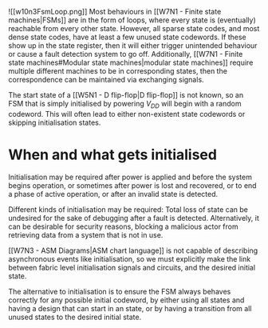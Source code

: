 ![[w10n3FsmLoop.png]]
Most behaviours in [[W7N1 - Finite state machines|FSMs]] are in the form of loops, where every state is (eventually) reachable from every other state. However, all sparse state codes, and most dense state codes, have at least a few unused state codewords. If these show up in the state register, then it will either trigger unintended behaviour or cause a fault detection system to go off. Additionally, [[W7N1 - Finite state machines#Modular state machines|modular state machines]] require multiple different machines to be in corresponding states, then the correspondence can be maintained via exchanging signals.

The start state of a [[W5N1 - D flip-flop|D flip-flop]] is not known, so an FSM that is simply initialised by powering $V_{DD}$ will begin with a random codeword. This will often lead to either non-existent state codewords or skipping initialisation states.

# When and what gets initialised
Initialisation may be required after power is applied and before the system begins operation, or sometimes after power is lost and recovered, or to end a phase of active operation, or after an invalid state is detected.

Different kinds of initialisation may be required:
Total loss of state can be undesired for the sake of debugging after a fault is detected. Alternatively, it can be desirable for security reasons, blocking a malicious actor from retrieving data from a system that is not in use.

[[W7N3 - ASM Diagrams|ASM chart language]] is not capable of describing asynchronous events like initialisation, so we must explicitly make the link between fabric level initialisation signals and circuits, and the desired initial state.

The alternative to initialisation is to ensure the FSM always behaves correctly for any possible initial codeword, by either using all states and having a design that can start in an state, or by having a transition from all unused states to the desired initial state.